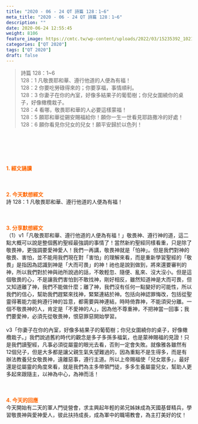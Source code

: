 ```yaml
---
title: "2020 - 06 - 24 QT 詩篇 128：1~6"
meta_title: "2020 - 06 - 24 QT 詩篇 128：1~6"
description: ""
date: 2020-06-24 12:55:45
weight: 8106
feature_image: https://cmtc.tw/wp-content/uploads/2022/03/15235392_10211799862337740_180693556567566654_o-1.webp
categories: ["QT 2020"]
tags: ["QT 2020"]
draft: false
---
```


<blockquote>詩篇 128：1~6<br />
128：1 凡敬畏耶和華、遵行他道的人便為有福！<br />
128：2 你要吃勞碌得來的；你要享福，事情順利。<br />
128：3 你妻子在你的內室，好像多結果子的葡萄樹；你兒女圍繞你的桌子，好像橄欖栽子。<br />
128：4 看哪，敬畏耶和華的人必要這樣蒙福！<br />
128：5 願耶和華從錫安賜福給你！願你一生一世看見耶路撒冷的好處！<br />
128：6 願你看見你兒女的兒女！願平安歸於以色列！</blockquote><br />
&nbsp;<br />
<br />
&nbsp;<br />
<br />
<span style="color: #ff6600;"><strong>1. </strong><strong>經文誦讀</strong></span><br />
<br />
<span style="color: #ff6600;"><strong> </strong></span><br />
<br />
<span style="color: #ff6600;"><strong>2. 今天默想</strong><strong>經文<br />
</strong></span>詩 128：1 凡敬畏耶和華、遵行他道的人便為有福！<br />
<br />
&nbsp;<br />
<br />
<span style="color: #ff6600;"><strong>3. 分享默想經文<br />
</strong></span>（1）v1「凡敬畏耶和華、遵行他道的人便為有福！」敬畏神、遵行神的道，這二點大概可以說是整個舊約聖經最強調的事情了！當然新約聖經同樣看重，只是除了敬畏神，更強調要愛神愛人！我們一再講，敬畏神就是「怕神」。但是我們對神的敬畏、害怕，並不能用我們現在對「害怕」的理解來看，而是重新學習聖經的「敬畏」是指因為認識到神是「大而可畏」的神！祂也是說到做到，將來還要審判的神，所以我們對於神與祂所說過的話，不敢輕忽、隨便、亂來、沒大沒小。但是這個敬畏的心，不是讓我們害怕到不敢找神，剛好相反，雖然知道神是大而可畏，但又知道離了神，我們不能做什麼；離了神，我們沒有任何一點變好的可能性，所以我們的信心，幫助我們趕緊來找神，緊緊連結於神。包括向神認罪悔改，包括從聖靈得著能力能夠遵行神的旨意，都需要與神連結，時時倚靠神，不能須臾分離。一個不敬畏神的人，肯定是「不愛神的人」，因為他不尊重神，不把神當一回事；我們要愛神，必須先從敬畏神，恨惡罪惡開始學習。<br />
<br />
v3「你妻子在你的內室，好像多結果子的葡萄樹；你兒女圍繞你的桌子，好像橄欖栽子。」我們說過舊約時代的觀念是多子多孫多福氣，也是蒙神賜福的見證！只是我們讀聖經，凡事必須從屬靈的眼光去看，否則一定會失敗。就像雅各雖然有12個兒子，但是大多都是讓父親生氣失望難過的，因為重點不是生得多，而是有辦法教養兒女敬畏神，遠離惡事，遵行主道。所以上帝賜福使「兒女眾多」，最好還是從屬靈的角度來看，就是我們為主多帶領門徒，多多生養屬靈兒女，幫助人更多起來跟隨主，以神為中心，為神而活！<br />
<br />
&nbsp;<br />
<br />
<span style="color: #ff6600;"><strong>4. 今天的回應<br />
</strong></span>今天開始有二天的軍人門徒營會，求主興起年輕的弟兄姊妹成為天國基督精兵，學習敬畏神與愛神愛人，彼此扶持成長，成為軍中的職場教會，為主打美好的仗！<br />
<br />
&nbsp;
        